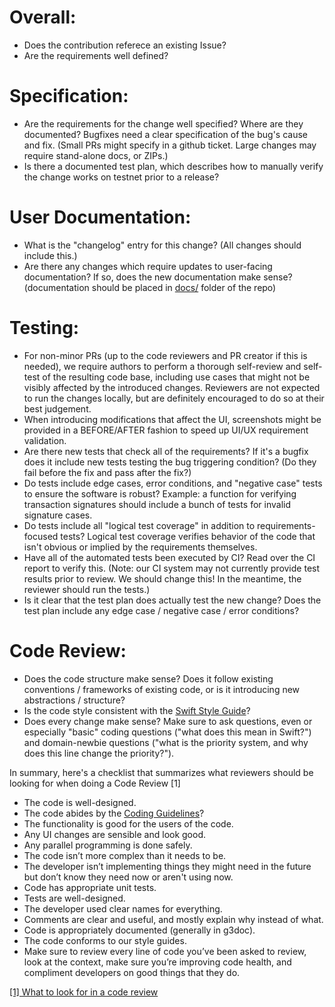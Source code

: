 # Overall:

- Does the contribution referece an existing Issue?
- Are the requirements well defined?


#  Specification:

- Are the requirements for the change well specified? Where are they documented? Bugfixes need a clear specification of the bug's cause and fix. (Small PRs might specify in a github ticket. Large changes may require stand-alone docs, or ZIPs.)
- Is there a documented test plan, which describes how to manually verify the change works on testnet prior to a release?

# User Documentation:

- What is the "changelog" entry for this change? (All changes should include this.)
- Are there any changes which require updates to user-facing documentation? If so, does the new documentation make sense? (documentation should be placed in [docs/](/docs) folder of the repo)

# Testing:

- For non-minor PRs (up to the code reviewers and PR creator if this is needed), we require authors to perform a thorough self-review and self-test of the resulting code base, including use cases that might not be visibly affected by the introduced changes. Reviewers are not expected to run the changes locally, but are definitely encouraged to do so at their best judgement. 
- When introducing modifications that affect the UI, screenshots might be provided in a BEFORE/AFTER fashion to speed up UI/UX requirement validation. 
- Are there new tests that check all of the requirements? If it's a bugfix does it include new tests testing the bug triggering condition? (Do they fail before the fix and pass after the fix?)
- Do tests include edge cases, error conditions, and "negative case" tests to ensure the software is robust? Example: a function for verifying transaction signatures should include a bunch of tests for invalid signature cases.
- Do tests include all "logical test coverage" in addition to requirements-focused tests? Logical test coverage verifies behavior of the code that isn't obvious or implied by the requirements themselves.
- Have all of the automated tests been executed by CI? Read over the CI report to verify this. (Note: our CI system may not currently provide test results prior to review. We should change this! In the meantime, the reviewer should run the tests.)
- Is it clear that the test plan does actually test the new change? Does the test plan include any edge case / negative case / error conditions?

# Code Review:
- Does the code structure make sense? Does it follow existing conventions / frameworks of existing code, or is it introducing new abstractions / structure?
- Is the code style consistent with the [Swift Style Guide](SWIFTLINT.md)?
- Does every change make sense? Make sure to ask questions, even or especially "basic" coding questions ("what does this mean in Swift?") and domain-newbie questions ("what is the priority system, and why does this line change the priority?").

In summary, here's a checklist that summarizes what reviewers should be looking for when doing a Code Review [1]

- The code is well-designed.
- The code abides by the [Coding Guidelines](../blob/main/docs/CODING_GUIDELINES.md)?
- The functionality is good for the users of the code.
- Any UI changes are sensible and look good.
- Any parallel programming is done safely.
- The code isn’t more complex than it needs to be.
- The developer isn’t implementing things they might need in the future but don’t know they need now or aren't using now.
- Code has appropriate unit tests.
- Tests are well-designed.
- The developer used clear names for everything.
- Comments are clear and useful, and mostly explain why instead of what.
- Code is appropriately documented (generally in g3doc).
- The code conforms to our style guides.
- Make sure to review every line of code you’ve been asked to review, look at the context, make sure you’re improving code health, and compliment developers on good things that they do.

[[1] What to look for in a code review](https://google.github.io/eng-practices/review/reviewer/looking-for.html)